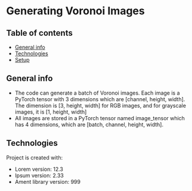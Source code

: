 # Generating Voronoi Images

## Table of contents
* [General info](#general-info)
* [Technologies](#technologies)
* [Setup](#setup)

## General info
* The code can generate a batch of Voronoi images. Each image is a PyTorch tensor with 3 dimensions which are [channel, height, width]. The dimension is [3, height, width] for RGB images, and for grayscale images, it is [1, height, width]
* All images are stored in a PyTorch tensor named image_tensor which has 4 dimensions, which are [batch, channel, height, width].
	
## Technologies
Project is created with:
* Lorem version: 12.3
* Ipsum version: 2.33
* Ament library version: 999
	





